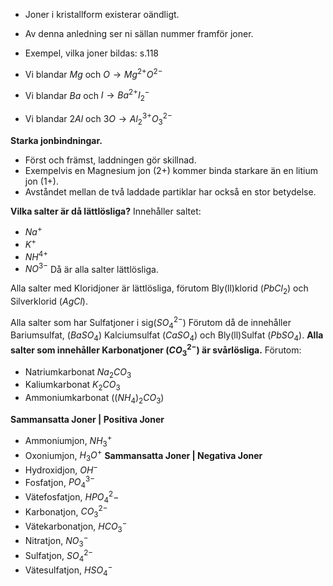- Joner i kristallform existerar oändligt.
- Av denna anledning ser ni sällan nummer framför joner.

- Exempel, vilka joner bildas: s.118
- Vi blandar $Mg$ och $O \rightarrow Mg^{2+}O^{2-}$
- Vi blandar $Ba$ och $I \rightarrow Ba^{2+}I_2^-$
- Vi blandar $2Al$ och $3O \rightarrow Al^{3+}_2O^{2-}_3$

**Starka jonbindningar.**
- Först och främst, laddningen gör skillnad.
- Exempelvis en Magnesium jon (2+) kommer binda starkare än en litium jon (1+).
- Avståndet mellan de två laddade partiklar har också en stor betydelse.

**Vilka salter är då lättlösliga?**
Innehåller saltet:
- $Na^{+}$
- $K^{+}$
- $NH^{4+}$
- $NO^{3-}$
Då är alla salter lättlösliga.

Alla salter med Kloridjoner är lättlösliga, förutom Bly(ll)klorid ($PbCl_2$) och Silverklorid ($AgCl$).

Alla salter som har Sulfatjoner i sig($SO_4^{2-}$) Förutom då de innehåller Bariumsulfat, ($BaSO_4$) Kalciumsulfat ($CaSO_4$) och Bly(ll)Sulfat ($PbSO_4$).
**Alla salter som innehåller Karbonatjoner ($CO_3^{2-}$) är svårlösliga.** Förutom:
- Natriumkarbonat $Na_2CO_3$
- Kaliumkarbonat $K_2CO_3$
- Ammoniumkarbonat $((NH_4)_2CO_3)$

**Sammansatta Joner | Positiva Joner**
- Ammoniumjon, $NH_3^+$
- Oxoniumjon, $H_3O^+$
**Sammansatta Joner | Negativa Joner**
- Hydroxidjon, $OH^-$
- Fosfatjon, $PO_4^{3-}$
- Vätefosfatjon, $HPO_4^2-$
- Karbonatjon, $CO_3^{2-}$
- Vätekarbonatjon, $HCO_3^-$
- Nitratjon, $NO_3^-$
- Sulfatjon, $SO_4^{2-}$
- Vätesulfatjon, $HSO_4^-$
